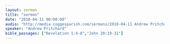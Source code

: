 ```yaml
---
layout: sermon
title: "sermon"
date: "2010-04-11 00:00:00"
audio: "http://media.coggesparish.com/sermons/2010-04-11 Andrew Pritchard.mp3"
speaker: "Andrew Pritchard"
bible_passages: ["Revelation 1:4-8","John 20:19-31"]
---
```

